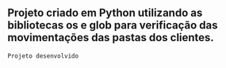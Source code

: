 ## Projeto criado em Python utilizando as bibliotecas os e glob para verificação das movimentações das pastas dos clientes.

    Projeto desenvolvido 

